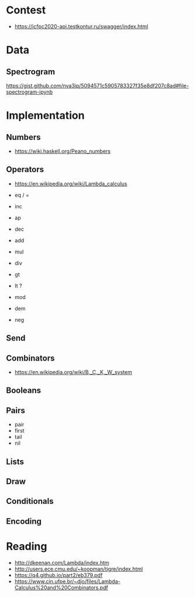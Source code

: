 # Contest

- https://icfpc2020-api.testkontur.ru/swagger/index.html

# Data

## Spectrogram

https://gist.github.com/nya3jp/5094571c5905783327f35e8df207c8ad#file-spectrogram-ipynb

# Implementation

## Numbers

- https://wiki.haskell.org/Peano_numbers

## Operators

- https://en.wikipedia.org/wiki/Lambda_calculus

- eq / =
- inc
- ap
- dec
- add
- mul
- div
- gt
- lt ?
- mod
- dem
- neg

## Send

## Combinators

- https://en.wikipedia.org/wiki/B,_C,_K,_W_system

## Booleans

## Pairs

- pair
- first
- tail
- nil

## Lists

## Draw

## Conditionals

## Encoding

# Reading

- http://dkeenan.com/Lambda/index.htm
- http://users.ece.cmu.edu/~koopman/tigre/index.html
- https://q4.github.io/part2/eb379.pdf
- https://www.cin.ufpe.br/~djo/files/Lambda-Calculus%20and%20Combinators.pdf
